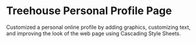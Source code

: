 # Treehouse Personal Profile Page

Customized a personal online profile by adding graphics, customizing text, and improving the look of the web page using Cascading Style Sheets.
